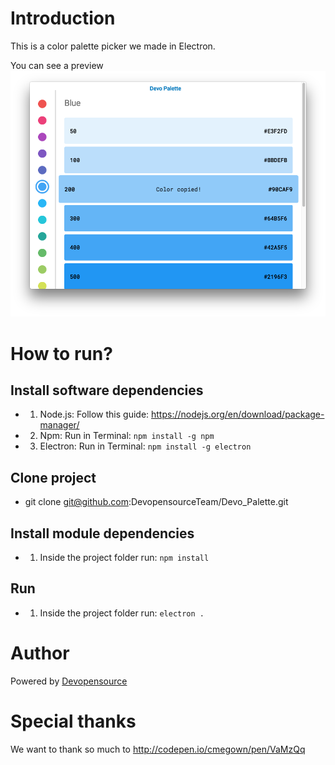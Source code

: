 # Introduction

This is a color palette picker we made in Electron.

You can see a preview
![ScreenShot](https://raw.githubusercontent.com/DevopensourceTeam/Devo_Palette/master/screenshot.png)
# How to run?

## Install software dependencies
- 1. Node.js:
Follow this guide: https://nodejs.org/en/download/package-manager/
- 2. Npm:
Run in Terminal: `npm install -g npm`
- 3. Electron:
Run in Terminal: `npm install -g electron`

## Clone project
- git clone git@github.com:DevopensourceTeam/Devo_Palette.git

## Install module dependencies
- 1. Inside the project folder run: `npm install`

## Run
- 1. Inside the project folder run: `electron .`

# Author

Powered by [Devopensource](http://devopensource.com)

# Special thanks

We want to thank so much to http://codepen.io/cmegown/pen/VaMzQq
